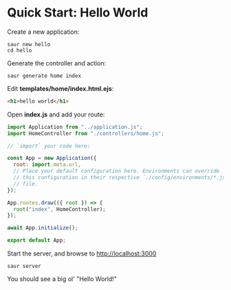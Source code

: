 # Quick Start: Hello World

Create a new application:

    saur new hello
    cd hello

Generate the controller and action:

    saur generate home index

Edit **templates/home/index.html.ejs**:

```html
<h1>hello world</h1>
```

Open **index.js** and add your route:

```javascript
import Application from "../application.js";
import HomeController from "./controllers/home.js";

// `import` your code here:

const App = new Application({
  root: import.meta.url,
  // Place your default configuration here. Environments can override
  // this configuration in their respective `./config/environments/*.js`
  // file.
});

App.routes.draw(({ root }) => {
  root("index", HomeController);
});

await App.initialize();

export default App;
```

Start the server, and browse to <http://localhost:3000>

    saur server

You should see a big ol' "Hello World!"
